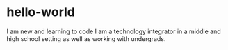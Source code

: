 # hello-world
I am new and learning to code
I am a technology integrator in a middle and high school setting as well as working with undergrads.
